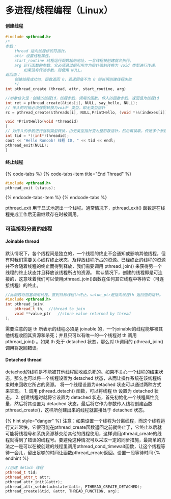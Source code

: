 # 多进程/线程编程（Linux）

#### 创建线程

```cpp
#include <pthread.h>
/*
参数：
    thread 指向线程标识符指针。 
    attr 设置线程属性。
    start_routine 线程运行函数起始地址，一旦线程被创建就会执行。 
    arg 运行函数的参数。它必须通过把引用作为指针强制转换为 void 类型进行传递。
        如果没有传递参数，则使用 NULL。
返回值：
    创建线程成功时，函数返回 0，若返回值不为 0 则说明创建线程失败
    */
int pthread_create (thread, attr, start_routine, arg)

//参数依次是：创建的线程id，线程参数，调用的函数，传入的函数参数，返回值为线程id
int ret = pthread_create(&tids[i], NULL, say_hello, NULL);
// 传入的时候必须强制转换为void* 类型，即无类型指针 
rc = pthread_create(&threads[i], NULL,PrintHello, (void *)&(indexes[i]));

void *PrintHello(void *threadid)
{
// 对传入的参数进行强制类型转换，由无类型指针变为整形数指针，然后再读取，传递多个参数可以用struct
int tid = *((int*)threadid);
cout << "Hello Runoob! 线程 ID, " << tid << endl;
pthread_exit(NULL);
}
```

#### 终止线程

{% code-tabs %}
{% code-tabs-item title="End Thread" %}
```cpp
#include <pthread.h>
pthread_exit (status);
```
{% endcode-tabs-item %}
{% endcode-tabs %}

pthread\_exit 用于显式地退出一个线程。通常情况下，pthread\_exit\(\) 函数是在线程完成工作后无需继续存在时被调用。

### 可连接和分离的线程

#### Joinable thread

默认情况下，各个线程间是独立的，一个线程的终止不会通知或影响其他线程，但有时我们需要关心线程终止状态，及释放线程所占的资源。已经终止的线程的资源并不会随着线程的终止而得到释放，我们需要调用 pthread\_join\(\) 来获得另一个线程的终止状态并且释放该线程所占的资源。 默认情况下，创建的线程即是可连接的，这意味着我们可以使用pthread\_join\(\)函数在任何其它线程中等待它（可连接线程）的终止。

```cpp
//此函数将阻塞调用线程，直到目标线程th终止。value_ptr是指向线程th 返回值的指针。
#include <pthread.h>
int pthread_join(
    pthread_t th,  //thread to join
    void **value_ptr   //store value returned by thread
);
```

需要注意的是 th 所表示的线程必须是 joinable 的，一个joinable的线程能够被其他线程收回其资源和杀死；并且只可以有唯一的一个线程对 th 调用 pthread\_join\(\) 。如果 th 处于 detached 状态，那么对 th调用的 pthread\_join\(\)调用将返回错误。

#### Detached thread

detached的线程是不能被其他线程回收或杀死的。如果不关心一个线程的结束状态，那么也可以将一个线程设置为 detached 状态，从而让操作系统在该线程结束时来回收它所占的资源。 将一个线程设置为detached 状态可以通过两种方式来实现。 1. 调用 pthread\_detach\(\) 函数，可以将线程 th 设置为 detached 状态。 2. 创建线程时就将它设置为 detached 状态，首先初始化一个线程属性变量，然后将其设置为 detached 状态，最后将它作为参数传入线程创建函数 pthread\_create\(\)，这样所创建出来的线程就直接处于 detached 状态。

{% hint style="danger" %}
注意：如果设置一个线程为分离线程，而这个线程运行又非常快，它很可能在pthread\_create函数返回之前就终止了，它终止以后就可能将线程号和系统资源移交给其他的线程使用，这样调用pthread\_create的线程就得到了错误的线程号。要避免这种情况可以采取一定的同步措施，最简单的方法之一是可以在被创建的线程里调用pthread\_cond\_timewait函数，让这个线程等待一会儿，留出足够的时间让函数pthread\_create返回。设置一段等待时间
{% endhint %}



```cpp
//创建 detach 线程
pthread_t tid;
pthread_attr_t attr;
pthread_attr_init(&attr);
pthread_attr_setdetachstate(&attr, PTHREAD_CREATE_DETACHED);
pthread_create(&tid, &attr, THREAD_FUNCTION, arg);
```



